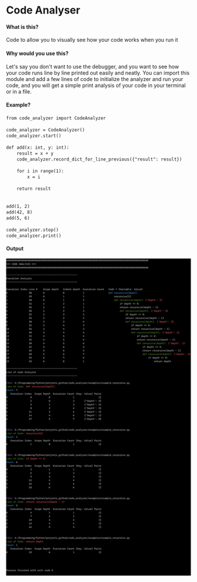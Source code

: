 # Code Analyser

#### What is this?
Code to allow you to visually see how your code works when you run it

#### Why would you use this?
Let's say you don't want to use the debugger, and you want to see how your code runs line by line printed out easily
and neatly. You can import this module and add a few lines of code to initialize the analyzer and run your code, and
you will get a simple print analysis of your code in your terminal or in a file.

#### Example?

    from code_analyzer import CodeAnalyzer

    code_analyzer = CodeAnalyzer()
    code_analyzer.start()
    
    def add(x: int, y: int):
        result = x + y
        code_analyzer.record_dict_for_line_previous({"result": result})
    
        for i in range(1):
            x = i
    
        return result
    
    
    add(1, 2)
    add(42, 8)
    add(5, 6)
    
    code_analyzer.stop()
    code_analyzer.print()

#### Output
![example_recursive.png](./images/example_recursive.png)